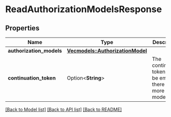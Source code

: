 # ReadAuthorizationModelsResponse

## Properties

Name | Type | Description | Notes
------------ | ------------- | ------------- | -------------
**authorization_models** | [**Vec<models::AuthorizationModel>**](AuthorizationModel.md) |  | 
**continuation_token** | Option<**String**> | The continuation token will be empty if there are no more models. | [optional]

[[Back to Model list]](../README.md#documentation-for-models) [[Back to API list]](../README.md#documentation-for-api-endpoints) [[Back to README]](../README.md)


